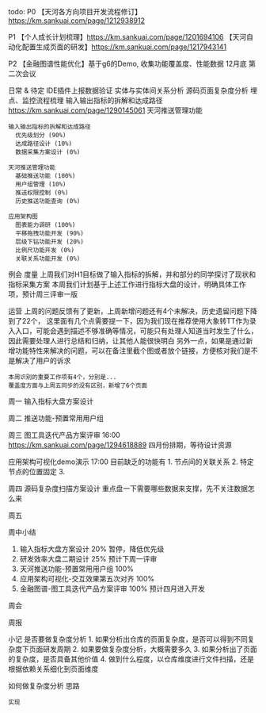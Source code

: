todo: 
  P0
    【天河各方向项目开发流程修订】https://km.sankuai.com/page/1212938912

  P1
    【个人成长计划梳理】https://km.sankuai.com/page/1201694106
    【天河自动化配置生成页面的研发】https://km.sankuai.com/page/1217943141 

  P2
    【金融图谱性能优化】基于g6的Demo, 收集功能覆盖度、性能数据 12月底 第二次会议

  日常 & 待定
    IDE插件上报数据验证
    实体与实体间关系分析
    源码页面复杂度分析
    埋点、监控流程梳理
    输入输出指标的拆解和达成路径 https://km.sankuai.com/page/1290145061
    天河推送管理功能

    输入输出指标的拆解和达成路径
      优先级划分 (90%)
      达成路径设计 (10%)
      数据采集方案设计 (0%)

    天河推送管理功能
      基础推送功能 (100%)
      用户组管理 (10%)
      推送权限控制 (0%)
      历史推送功能查询 (0%)

    应用架构图
      图表能力调研 (100%)
      平移拖拽功能开发 (90%)
      层级下钻功能开发 (20%)
      比例尺功能开发 (0%)
      关联关系功能开发 (0%)
  
例会
  度量
    上周我们对H1目标做了输入指标的拆解，并和部分的同学探讨了现状和指标采集方案
    本周我们计划基于上述工作进行指标大盘的设计，明确具体工作项，预计周三评审一版
  
  运营
    上周的问题反馈有了更新，上周新增问题还有4个未解决，历史遗留问题下降到了22个，
    这里面有几个点需要提一下，因为我们现在推荐使用大象转TT作为录入入口，可能会遇到描述不够准确等情况，可能只有处理人知道当时发生了什么，因此需要处理人进行总结和归纳，让其他人能很快明白
    另外一点，如果是通过新增功能特性来解决的问题，可以在备注里截个图或者放个链接，方便核对我们是不是解决了用户的诉求

    本周识别的重要工作项有4个，分别是...
    覆盖度方面与上周五同步的没有区别，新增了6个页面

周一
  输入指标大盘方案设计

周二
  推送功能-预置常用用户组

周三
  图工具迭代产品方案评审 16:00 https://km.sankuai.com/page/1294618889
    四月份排期，等待设计资源

  应用架构可视化demo演示 17:00
    目前缺乏的功能有
      1. 节点间的关联关系
      2. 特定节点的位置固定
      3. 

周四
  源码复杂度扫描方案设计
    重点盘一下需要哪些数据来支撑，先不关注数据怎么来

周五
  
周中小结
  1. 输入指标大盘方案设计 20% 暂停，降低优先级
  2. 研发效率大盘二期设计 25% 预计下周一评审
  3. 天河推送功能-预置常用用户组 100%
  4. 应用架构可视化-交互效果第五次对齐 100%
  5. 金融图谱-图工具迭代产品方案评审 100% 预计四月进入开发
  
周会

周报

小记
  是否要做复杂度分析
    1. 如果分析出仓库的页面复杂度，是否可以得到不同复杂度下页面研发周期
    2. 如果要做复杂度分析，大概需要多久
    3. 如果分析出了页面的复杂度，是否具备其他价值
    4. 做到什么程度，以仓库维度进行文件扫描，还是根据依赖关系细化到页面维度
  
  如何做复杂度分析
    思路

    实现

